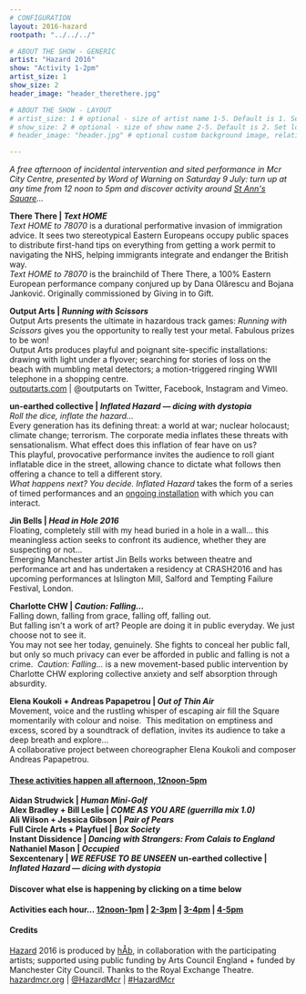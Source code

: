 ```yaml
---
# CONFIGURATION
layout: 2016-hazard
rootpath: "../../../"

# ABOUT THE SHOW - GENERIC
artist: "Hazard 2016"
show: "Activity 1-2pm"
artist_size: 1
show_size: 2
header_image: "header_therethere.jpg"

# ABOUT THE SHOW - LAYOUT
# artist_size: 1 # optional - size of artist name 1-5. Default is 1. Set longer names to lower values
# show_size: 2 # optional - size of show name 2-5. Default is 2. Set longer names to lower values
# header_image: "header.jpg" # optional custom background image, relative to current page

---
```

*A free afternoon of incidental intervention and sited performance in Mcr City Centre, presented by Word of Warning on Saturday 9 July: turn up at any time from 12 noon to 5pm and discover activity around <a href="http://www.google.com/maps/d/embed?mid=zUP9hOfLluWs.kfWwdpVK74IU" target="_blank">St Ann's Square</a>…*            
          
                            
**There There | *Text HOME***          
*Text HOME to 78070* is a durational performative invasion of immigration advice. It sees two stereotypical Eastern Europeans occupy public spaces to distribute first-hand tips on everything from getting a work permit to navigating the NHS, helping immigrants integrate and endanger the British way.    
*Text HOME to 78070* is the brainchild of There There, a 100% Eastern European performance company conjured up by Dana Olărescu and Bojana Janković. Originally commissioned by Giving in to Gift.    
                    
**Output Arts | *Running with Scissors***         
Output Arts presents the ultimate in hazardous track games: *Running with Scissors* gives you the opportunity to really test your metal. Fabulous prizes to be won!    
Output Arts produces playful and poignant site-specific installations: drawing with light under a flyover; searching for stories of loss on the beach with mumbling metal detectors; a motion-triggered ringing WWII telephone in a shopping centre.    
<a href="https://www.outputarts.com/" target="_blank">outputarts.com</a> | @outputarts on Twitter, Facebook, Instagram and Vimeo.    
               
**un-earthed collective | *Inflated Hazard — dicing with dystopia***         
*Roll the dice, inflate the hazard...*    Every generation has its defining threat: a world at war; nuclear holocaust; climate change; terrorism. The corporate media inflates these threats with sensationalism. What effect does this inflation of fear have on us?    This playful, provocative performance invites the audience to roll giant inflatable dice in the street, allowing chance to dictate what follows then offering a chance to tell a different story.     *What happens next? You decide.*
*Inflated Hazard* takes the form of a series of timed performances and an [ongoing installation](/current/2016-hazard/ongoing) with which you can interact.        
          
**Jin Bells | *Head in Hole 2016***         
Floating, completely still with my head buried in a hole in a wall… this meaningless action seeks to confront its audience, whether they are suspecting or not…    
Emerging Manchester artist Jin Bells works between theatre and performance art and has undertaken a residency at CRASH2016 and has upcoming performances at Islington Mill, Salford and Tempting Failure Festival, London.    
               
**Charlotte CHW | *Caution: Falling…***         
Falling down, falling from grace, falling off, falling out.     
But falling isn't a work of art? People are doing it in public everyday. We just choose not to see it.    
You may not see her today, genuinely. She fights to conceal her public fall, but only so much privacy can ever be afforded in public and falling is not a crime.  
*Caution: Falling...* is a new movement-based public intervention by Charlotte CHW exploring collective anxiety and self absorption through absurdity.    
      
**Elena Koukoli + Andreas Papapetrou | *Out of Thin Air***           
Movement, voice and the rustling whisper of escaping air fill the Square momentarily with colour and noise.  This meditation on emptiness and excess, scored by a soundtrack of deflation, invites its audience to take a deep breath and explore…    
A collaborative project between choreographer Elena Koukoli and composer Andreas Papapetrou.    
 
#### [These activities happen all afternoon, 12noon-5pm](/current/2016-hazard/ongoing)             
**Aidan Strudwick | *Human Mini-Golf***           
**Alex Bradley + Bill Leslie | *COME AS YOU ARE (guerrilla mix 1.0)***          
**Ali Wilson + Jessica Gibson | *Pair of Pears***              
**Full Circle Arts + Playfuel | *Box Society***        
**Instant Dissidence | *Dancing with Strangers: From Calais to England***          
**Nathaniel Mason | *Occupied***          
**Sexcentenary | *WE REFUSE TO BE UNSEEN*** 
**un-earthed collective | *Inflated Hazard — dicing with dystopia***      
         
#### Discover what else is happening by clicking on a time below                  
**Activities each hour… [12noon-1pm](/current/2016-hazard/12-1) | [2-3pm](/current/2016-hazard/2-3) | [3-4pm](/current/2016-hazard/3-4) | [4-5pm](/current/2016-hazard/4-5)**            
         
#### Credits        
[Hazard](/hab/hazard) 2016 is produced by [hÅb](/hab), in collaboration with the participating artists; supported using public funding by Arts Council England + funded by Manchester City Council. Thanks to the Royal Exchange Theatre.         
<a href="http://hazardmcr.org" target="_blank">hazardmcr.org</a> | <a href="http://twitter.com/HazardMcr" target="_blank">@HazardMcr</a> | <a href="http://twitter.com/hashtag/HazardMcr" target="_blank">#HazardMcr</a>
